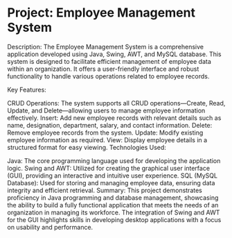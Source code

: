 # Project: Employee Management System
Description:
The Employee Management System is a comprehensive application developed using Java, Swing, AWT, and MySQL database. This system is designed to facilitate efficient management of employee data within an organization. It offers a user-friendly interface and robust functionality to handle various operations related to employee records.

Key Features:

CRUD Operations: The system supports all CRUD operations—Create, Read, Update, and Delete—allowing users to manage employee information effectively.
Insert: Add new employee records with relevant details such as name, designation, department, salary, and contact information.
Delete: Remove employee records from the system.
Update: Modify existing employee information as required.
View: Display employee details in a structured format for easy viewing.
Technologies Used:

Java: The core programming language used for developing the application logic.
Swing and AWT: Utilized for creating the graphical user interface (GUI), providing an interactive and intuitive user experience.
SQL (MySQL Database): Used for storing and managing employee data, ensuring data integrity and efficient retrieval.
Summary:
This project demonstrates proficiency in Java programming and database management, showcasing the ability to build a fully functional application that meets the needs of an organization in managing its workforce. The integration of Swing and AWT for the GUI highlights skills in developing desktop applications with a focus on usability and performance.
